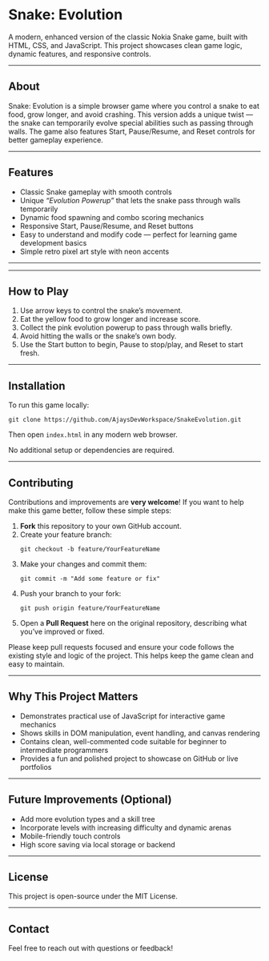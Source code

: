 <h1>Snake: Evolution</h1>

<section>
  <p>
    A modern, enhanced version of the classic Nokia Snake game, built with HTML, CSS, and
    JavaScript. This project showcases clean game logic, dynamic features, and responsive controls.
  </p>
</section>

<hr />

<section>
  <h2>About</h2>
  <p>
    Snake: Evolution is a simple browser game where you control a snake to eat food, grow longer,
    and avoid crashing. This version adds a unique twist — the snake can temporarily evolve special
    abilities such as passing through walls. The game also features Start, Pause/Resume, and Reset
    controls for better gameplay experience.
  </p>
</section>

<hr />

<section>
  <h2>Features</h2>
  <ul>
    <li>Classic Snake gameplay with smooth controls</li>
    <li>Unique <em>“Evolution Powerup”</em> that lets the snake pass through walls temporarily</li>
    <li>Dynamic food spawning and combo scoring mechanics</li>
    <li>Responsive Start, Pause/Resume, and Reset buttons</li>
    <li>Easy to understand and modify code — perfect for learning game development basics</li>
    <li>Simple retro pixel art style with neon accents</li>
  </ul>
</section>

<hr />

 <!--<section>
  <h2>Screenshots</h2>
  <p>(Add a few screenshots or a gif of your game in action here)</p>
  Example placeholder 
<img src="screenshot1.png" alt="Game Screenshot" class="screenshot" /> 
</section>-->

<hr />

<section>
  <h2>How to Play</h2>
  <ol>
    <li>Use arrow keys to control the snake’s movement.</li>
    <li>Eat the yellow food to grow longer and increase score.</li>
    <li>Collect the pink evolution powerup to pass through walls briefly.</li>
    <li>Avoid hitting the walls or the snake’s own body.</li>
    <li>Use the Start button to begin, Pause to stop/play, and Reset to start fresh.</li>
  </ol>
</section>

<hr />

<section>
  <h2>Installation</h2>
  <p>To run this game locally:</p>
  <pre><code>git clone https://github.com/AjaysDevWorkspace/SnakeEvolution.git</code></pre>
  <p>Then open <code>index.html</code> in any modern web browser.</p>
  <p>No additional setup or dependencies are required.</p>
</section>

<hr />

<section>
  <h2>Contributing</h2>
  <p>
    Contributions and improvements are <strong>very welcome</strong>! If you want to help make this
    game better, follow these simple steps:
  </p>
  <ol>
    <li><strong>Fork</strong> this repository to your own GitHub account.</li>
    <li>Create your feature branch:
      <pre><code>git checkout -b feature/YourFeatureName</code></pre>
    </li>
    <li>Make your changes and commit them:
      <pre><code>git commit -m "Add some feature or fix"</code></pre>
    </li>
    <li>Push your branch to your fork:
      <pre><code>git push origin feature/YourFeatureName</code></pre>
    </li>
    <li>Open a <strong>Pull Request</strong> here on the original repository, describing what you’ve improved or fixed.</li>
  </ol>
  <p>
    Please keep pull requests focused and ensure your code follows the existing style and logic of
    the project. This helps keep the game clean and easy to maintain.
  </p>
</section>

<hr />

<section>
  <h2>Why This Project Matters</h2>
  <ul>
    <li>Demonstrates practical use of JavaScript for interactive game mechanics</li>
    <li>Shows skills in DOM manipulation, event handling, and canvas rendering</li>
    <li>Contains clean, well-commented code suitable for beginner to intermediate programmers</li>
    <li>Provides a fun and polished project to showcase on GitHub or live portfolios</li>
  </ul>
</section>

<hr />

<section>
  <h2>Future Improvements (Optional)</h2>
  <ul>
    <li>Add more evolution types and a skill tree</li>
    <li>Incorporate levels with increasing difficulty and dynamic arenas</li>
    <li>Mobile-friendly touch controls</li>
    <li>High score saving via local storage or backend</li>
  </ul>
</section>

<hr />

<section>
  <h2>License</h2>
  <p>This project is open-source under the MIT License.</p>
</section>

<hr />

<section>
  <h2>Contact</h2>
  <p>Feel free to reach out with questions or feedback!</p>
</section>




